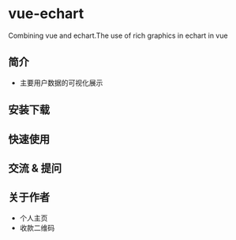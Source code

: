 # vue-echart
Combining vue and echart.The use of rich graphics in echart in vue
## 简介
- 主要用户数据的可视化展示
## 安装下载

## 快速使用

## 交流 & 提问

## 关于作者
- 个人主页
- 收款二维码